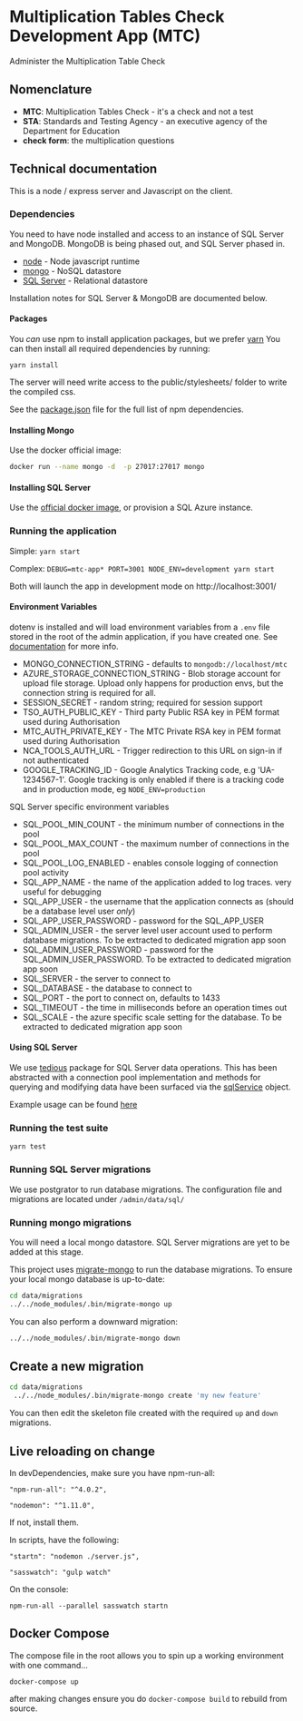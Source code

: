 # Multiplication Tables Check Development App (MTC)

Administer the Multiplication Table Check

## Nomenclature

- **MTC**: Multiplication Tables Check - it's a check and not a test
- **STA**: Standards and Testing Agency - an executive agency of the Department for Education
- **check form**: the multiplication questions

## Technical documentation

This is a node / express server and Javascript on the client. 

### Dependencies

You need to have node installed and access to an instance of SQL Server and MongoDB.  MongoDB is being phased out, and SQL Server phased in.

- [node](https://nodejs.org/) - Node javascript runtime 
- [mongo](https://www.mongodb.com/) - NoSQL datastore
- [SQL Server](https://docs.microsoft.com/en-us/sql/linux/quickstart-install-connect-docker) - Relational datastore

Installation notes for SQL Server & MongoDB are documented below.

#### Packages

You _can_ use npm to install application packages, but we prefer [yarn](https://yarnpkg.com/lang/en/)
You can then install all required dependencies by running:

`yarn install`

The server will need write access to the public/stylesheets/ folder to write the compiled css.

See the [package.json](./package.json) file for the full list of npm dependencies.

#### Installing Mongo

Use the docker official image:

```bash
docker run --name mongo -d  -p 27017:27017 mongo
```

#### Installing SQL Server

Use the [official docker image](https://docs.microsoft.com/en-us/sql/linux/quickstart-install-connect-docker), or provision a SQL Azure instance.

### Running the application

Simple: `yarn start`

Complex: `DEBUG=mtc-app* PORT=3001 NODE_ENV=development yarn start`

Both will launch the app in development mode on http://localhost:3001/

#### Environment Variables

dotenv is installed and will load environment variables from a `.env` file stored in the root of the admin application, if you have created one.  See [documentation](https://www.npmjs.com/package/dotenv) for more info.

* MONGO_CONNECTION_STRING - defaults to `mongodb://localhost/mtc`
* AZURE_STORAGE_CONNECTION_STRING - Blob storage account for upload file storage.  Upload only happens for production 
  envs, but the connection string is required for all.
* SESSION_SECRET - random string; required for session support
* TSO_AUTH_PUBLIC_KEY - Third party Public RSA key in PEM format used during Authorisation
* MTC_AUTH_PRIVATE_KEY - The MTC Private RSA key in PEM format used during Authorisation
* NCA_TOOLS_AUTH_URL - Trigger redirection to this URL on sign-in if not authenticated
* GOOGLE_TRACKING_ID - Google Analytics Tracking code, e.g 'UA-1234567-1'.  Google tracking is only enabled if there is
  a tracking code and in production mode, eg `NODE_ENV=production`

SQL Server specific environment variables
* SQL_POOL_MIN_COUNT - the minimum number of connections in the pool
* SQL_POOL_MAX_COUNT - the maximum number of connections in the pool
* SQL_POOL_LOG_ENABLED - enables console logging of connection pool activity
* SQL_APP_NAME - the name of the application added to log traces.  very useful for debugging
* SQL_APP_USER - the username that the application connects as (should be a database level user _only_)
* SQL_APP_USER_PASSWORD - password for the SQL_APP_USER
* SQL_ADMIN_USER - the server level user account used to perform database migrations.  To be extracted to dedicated migration app soon
* SQL_ADMIN_USER_PASSWORD - password for the SQL_ADMIN_USER_PASSWORD.  To be extracted to dedicated migration app soon
* SQL_SERVER - the server to connect to
* SQL_DATABASE - the database to connect to
* SQL_PORT - the port to connect on, defaults to 1433
* SQL_TIMEOUT - the time in milliseconds before an operation times out
* SQL_SCALE - the azure specific scale setting for the database.  To be extracted to dedicated migration app soon

#### Using SQL Server

We use [tedious](http://tediousjs.github.io/tedious/) package for SQL Server data operations.  This has been abstracted with a connection pool implementation and methods for querying and modifying data have been surfaced via the [sqlService](./services/data-access/sql.service.js) object.  

Example usage can be found [here](./sql.usage.example.js)

### Running the test suite

`yarn test`

### Running SQL Server migrations

We use postgrator to run database migrations.  The configuration file and migrations are located under `/admin/data/sql/`

### Running mongo migrations

You will need a local mongo datastore.  SQL Server migrations are yet to be added at this stage.

This project uses [migrate-mongo](https://www.npmjs.com/package/migrate-mongo) to run the database migrations.  To 
ensure your local mongo database is up-to-date:

```bash
cd data/migrations
../../node_modules/.bin/migrate-mongo up
```

You can also perform a downward migration:

```bash
../../node_modules/.bin/migrate-mongo down
```

## Create a new migration

```bash
cd data/migrations
 ../../node_modules/.bin/migrate-mongo create 'my new feature'
```
You can then edit the skeleton file created with the required `up` and `down` migrations. 


## Live reloading on change

In devDependencies, make sure you have npm-run-all:

`"npm-run-all": "^4.0.2",`

`"nodemon": "^1.11.0",`

If not, install them.

In scripts, have the following:

`"startn": "nodemon ./server.js",`

`"sasswatch": "gulp watch"`

On the console:

`npm-run-all --parallel sasswatch startn`

## Docker Compose

The compose file in the root allows you to spin up a working environment with one command...

`docker-compose up`

after making changes ensure you do `docker-compose build` to rebuild from source.
